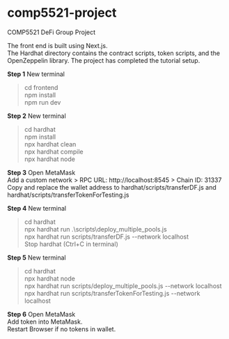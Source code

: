 # comp5521-project

COMP5521 DeFi Group Project

The front end is built using Next.js.  
The Hardhat directory contains the contract scripts, token scripts, and the OpenZeppelin library. The project has completed the tutorial setup.

**Step 1**
New terminal  
> cd frontend  
> npm install  
> npm run dev  

**Step 2**
New terminal  
> cd hardhat  
> npm install  
> npx hardhat clean  
> npx hardhat compile  
> npx hardhat node  

**Step 3**
Open MetaMask  
Add a custom network >  RPC URL: http://localhost:8545 > Chain ID: 31337  
Copy and replace the wallet address to hardhat/scripts/transferDF.js and hardhat/scripts/transferTokenForTesting.js  

**Step 4**
New terminal  
> cd hardhat  
> npx hardhat run .\scripts\deploy_multiple_pools.js  
> npx hardhat run scripts/transferDF.js --network localhost  
Stop hardhat (Ctrl+C in terminal)  

**Step 5**
New terminal  
> cd hardhat  
> npx hardhat node  
> npx hardhat run scripts/deploy_multiple_pools.js --network localhost  
> npx hardhat run scripts/transferTokenForTesting.js --network localhost  

**Step 6**
Open MetaMask  
Add token into MetaMask.  
Restart Browser if no tokens in wallet.  
